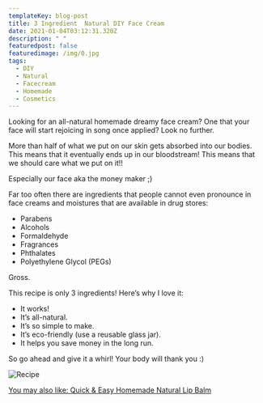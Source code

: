 ```yaml
---
templateKey: blog-post
title: 3 Ingredient  Natural DIY Face Cream
date: 2021-01-04T03:12:31.320Z
description: " "
featuredpost: false
featuredimage: /img/0.jpg
tags:
  - DIY
  - Natural
  - Facecream
  - Homemade
  - Cosmetics
---
```

Looking for an all-natural homemade dreamy face cream? One that your face will start rejoicing in song once applied? Look no further.

More than half of what we put on our skin gets absorbed into our bodies. This means that it eventually ends up in our bloodstream! This means that we should care what we put on it!!

Especially our face aka the money maker ;)  

Far too often there are ingredients that people cannot even pronounce in face creams and moistures that are available in drug stores:

* Parabens
* Alcohols
* Formaldehyde 
* Fragrances 
* Phthalates
* Polyethylene Glycol (PEGs)

Gross. 

This recipe is only 3 ingredients! Here’s why I love it:

* It works!
* It’s all-natural. 
* It’s so simple to make.
* It’s eco-friendly (use a reusable glass jar).
* It helps you save money in the long run.

So go ahead and give it a whirl! Your body will thank you :)

![Recipe](/img/screen-shot-2021-01-03-at-10.09.19-pm.png "Recipe")

[You may also like: Quick & Easy Homemade Natural Lip Balm](https://thehumanitybooks.com/blog/2021-01-03-test/)